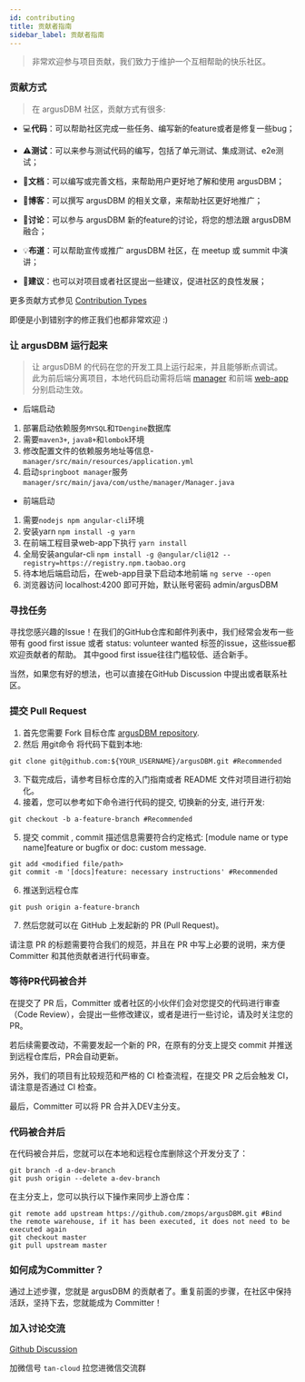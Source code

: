 ```yaml
---
id: contributing  
title: 贡献者指南    
sidebar_label: 贡献者指南    
---  
```


> 非常欢迎参与项目贡献，我们致力于维护一个互相帮助的快乐社区。

### 贡献方式

> 在 argusDBM 社区，贡献方式有很多:

- 💻**代码**：可以帮助社区完成一些任务、编写新的feature或者是修复一些bug；

- ⚠️**测试**：可以来参与测试代码的编写，包括了单元测试、集成测试、e2e测试；

- 📖**文档**：可以编写或完善文档，来帮助用户更好地了解和使用 argusDBM；

- 📝**博客**：可以撰写 argusDBM 的相关文章，来帮助社区更好地推广；

- 🤔**讨论**：可以参与 argusDBM 新的feature的讨论，将您的想法跟 argusDBM 融合；

- 💡**布道**：可以帮助宣传或推广 argusDBM 社区，在 meetup 或 summit 中演讲；

- 💬**建议**：也可以对项目或者社区提出一些建议，促进社区的良性发展；

更多贡献方式参见 [Contribution Types](https://allcontributors.org/docs/en/emoji-key)

即便是小到错别字的修正我们也都非常欢迎 :)

### 让 argusDBM 运行起来

> 让 argusDBM 的代码在您的开发工具上运行起来，并且能够断点调试。   
> 此为前后端分离项目，本地代码启动需将后端 [manager](https://github.com/zmops/argusDBM/tree/master/manager) 和前端 [web-app](https://github.com/zmops/argusDBM/tree/master/web-app) 分别启动生效。

- 后端启动

1. 部署启动依赖服务`MYSQL`和`TDengine`数据库
2. 需要`maven3+`, `java8+`和`lombok`环境
3. 修改配置文件的依赖服务地址等信息-`manager/src/main/resources/application.yml`
4. 启动`springboot manager`服务 `manager/src/main/java/com/usthe/manager/Manager.java`

- 前端启动

1. 需要`nodejs npm angular-cli`环境
2. 安装yarn `npm install -g yarn`
3. 在前端工程目录web-app下执行 `yarn install`
4. 全局安装angular-cli `npm install -g @angular/cli@12 --registry=https://registry.npm.taobao.org`
5. 待本地后端启动后，在web-app目录下启动本地前端 `ng serve --open`
6. 浏览器访问 localhost:4200 即可开始，默认账号密码 admin/argusDBM

### 寻找任务

寻找您感兴趣的Issue！在我们的GitHub仓库和邮件列表中，我们经常会发布一些带有 good first issue 或者 status: volunteer wanted 标签的issue，这些issue都欢迎贡献者的帮助。
其中good first issue往往门槛较低、适合新手。

当然，如果您有好的想法，也可以直接在GitHub Discussion 中提出或者联系社区。

### 提交 Pull Request

1. 首先您需要 Fork 目标仓库 [argusDBM repository](https://github.com/zmops/argusDBM).
2. 然后 用git命令 将代码下载到本地:
```shell
git clone git@github.com:${YOUR_USERNAME}/argusDBM.git #Recommended  
```
3. 下载完成后，请参考目标仓库的入门指南或者 README 文件对项目进行初始化。
4. 接着，您可以参考如下命令进行代码的提交, 切换新的分支, 进行开发:
```shell
git checkout -b a-feature-branch #Recommended  
```
5. 提交 commit , commit 描述信息需要符合约定格式: [module name or type name]feature or bugfix or doc: custom message.
```shell
git add <modified file/path> 
git commit -m '[docs]feature: necessary instructions' #Recommended 
```
6. 推送到远程仓库
```shell
git push origin a-feature-branch   
```
7. 然后您就可以在 GitHub 上发起新的 PR (Pull Request)。

请注意 PR 的标题需要符合我们的规范，并且在 PR 中写上必要的说明，来方便 Committer 和其他贡献者进行代码审查。

### 等待PR代码被合并

在提交了 PR 后，Committer 或者社区的小伙伴们会对您提交的代码进行审查（Code Review），会提出一些修改建议，或者是进行一些讨论，请及时关注您的PR。

若后续需要改动，不需要发起一个新的 PR，在原有的分支上提交 commit 并推送到远程仓库后，PR会自动更新。

另外，我们的项目有比较规范和严格的 CI 检查流程，在提交 PR 之后会触发 CI，请注意是否通过 CI 检查。

最后，Committer 可以将 PR 合并入DEV主分支。

### 代码被合并后

在代码被合并后，您就可以在本地和远程仓库删除这个开发分支了：

```shell
git branch -d a-dev-branch
git push origin --delete a-dev-branch
```

在主分支上，您可以执行以下操作来同步上游仓库：

```shell
git remote add upstream https://github.com/zmops/argusDBM.git #Bind the remote warehouse, if it has been executed, it does not need to be executed again
git checkout master 
git pull upstream master
```

### 如何成为Committer？

通过上述步骤，您就是 argusDBM 的贡献者了。重复前面的步骤，在社区中保持活跃，坚持下去，您就能成为 Committer！

### 加入讨论交流

[Github Discussion](https://github.com/usthe/argusDBM/discussions)


加微信号 `tan-cloud` 拉您进微信交流群
